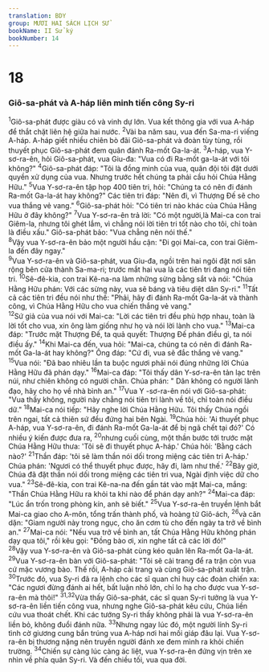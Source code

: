 ```yaml
---
translation: BDY
group: MƯƠI HAI SÁCH LỊCH SỬ
bookName: II Sử ký 
bookNumber: 14
---
```


<div class="title"><h1>18</h1><h3>Giô-sa-phát và A-háp liên minh tiến công Sy-ri</h3></div>
<span class="verse 2su_18_1"><sup>1</sup>Giô-sa-phát được giàu có và vinh dự lớn. Vua kết thông gia với vua A-háp để thắt chặt liên hệ giữa hai nước. </span>
<span class="verse 2su_18_2"><sup>2</sup>Vài ba năm sau, vua đến Sa-ma-ri viếng A-háp. A-háp giết nhiều chiên bò đãi Giô-sa-phát và đoàn tùy tùng, rồi thuyết phục Giô-sa-phát đem quân đánh Ra-mốt Ga-la-át. </span>
<span class="verse 2su_18_3"><sup>3</sup>A-háp, vua Y-sơ-ra-ên, hỏi Giô-sa-phát, vua Giu-đa: &#34;Vua có đi Ra-mốt ga-la-át với tôi không?&#34; </span>
<span class="verse 2su_18_4"><sup>4</sup>Giô-sa-phát đáp: &#34;Tôi là đồng minh của vua, quân đội tôi đặt dưới quyền xử dụng của vua. Nhưng trước hết chúng ta phải cầu hỏi Chúa Hằng Hữu.&#34; </span>
<span class="verse 2su_18_5"><sup>5</sup>Vua Y-sơ-ra-ên tập họp 400 tiên tri, hỏi: &#34;Chúng ta có nên đi đánh Ra-mốt Ga-la-át hay không?&#34; Các tiên tri đáp: &#34;Nên đi, vì Thượng Đế sẽ cho vua thắng vẻ vang.&#34; </span>
<span class="verse 2su_18_6"><sup>6</sup>Giô-sa-phát hỏi: &#34;Có tiên tri nào khác của Chúa Hằng Hữu ở đây không?&#34; </span>
<span class="verse 2su_18_7"><sup>7</sup>Vua Y-sơ-ra-ên trả lời: &#34;Có một người,là Mai-ca con trai Giêm-la, nhưng tôi ghét lắm, vì chẳng nói lời tiên tri tốt nào cho tôi, chỉ toàn là điều xấu.&#34; Giô-sa-phát bảo: &#34;Vua chẳng nên nói thế.&#34;<br/></span>
<span class="verse 2su_18_8"><sup>8</sup>Vậy vua Y-sơ-ra-ên bảo một người hầu cận: &#34;Đi gọi Mai-ca, con trai Giêm-la đến đây ngay.&#34;<br/></span>
<span class="verse 2su_18_9"><sup>9</sup>Vua Y-sơ-ra-ên và Giô-sa-phát, vua Giu-đa, ngồi trên hai ngôi đặt nơi sân rộng bên cửa thành Sa-ma-ri; trước mắt hai vua là các tiên tri đang nói tiên tri. </span>
<span class="verse 2su_18_10"><sup>10</sup>Sê-đê-kia, con trai Kê-na-na làm những sừng bằng sắt và nói: &#34;Chúa Hằng Hữu phán: Với các sừng này, vua sẽ báng và tiêu diệt dân Sy-ri.&#34; </span>
<span class="verse 2su_18_11"><sup>11</sup>Tất cả các tiên tri đều nói như thế: &#34;Phải, hãy đi đánh Ra-mốt Ga-la-át và thành công, vì Chúa Hằng Hữu cho vua chiến thắng vẻ vang.&#34;<br/></span>
<span class="verse 2su_18_12"><sup>12</sup>Sứ giả của vua nói với Mai-ca: &#34;Lời các tiên tri đều phù hợp nhau, toàn là lời tốt cho vua, xin ông làm giống như họ và nói lời lành cho vua.&#34; </span>
<span class="verse 2su_18_13"><sup>13</sup>Mai-ca đáp: &#34;Trước mặt Thượng Đế, ta quả quyết: Thượng Đế phán điều gì, ta nói điều ấy.&#34; </span>
<span class="verse 2su_18_14"><sup>14</sup>Khi Mai-ca đến, vua hỏi: &#34;Mai-ca, chúng ta có nên đi đánh Ra-mốt Ga-la-át hay không?&#34; Ông đáp: &#34;Cứ đi, vua sẽ đắc thắng vẻ vang.&#34; </span>
<span class="verse 2su_18_15"><sup>15</sup>Vua nói: &#34;Đã bao nhiêu lần ta buộc ngươi phải nói đúng những lời Chúa Hằng Hữu đã phán dạy.&#34; </span>
<span class="verse 2su_18_16"><sup>16</sup>Mai-ca đáp: &#34;Tôi thấy dân Y-sơ-ra-ên tản lạc trên núi, như chiên không có người chăn. Chúa phán: &#34; Dân không có người lãnh đạo, hãy cho họ về nhà bình an.&#34; </span>
<span class="verse 2su_18_17"><sup>17</sup>Vua Y -sơ-ra-ên nói với Giô-sa-phát: &#34;Vua thấy không, người này chẳng nói tiên tri lành về tôi, chỉ toàn nói điều dữ.&#34; </span>
<span class="verse 2su_18_18"><sup>18</sup>Mai-ca nói tiếp: &#34;Hãy nghe lời Chúa Hằng Hữu. Tôi thấy Chúa ngồi trên ngai, tất cả thiên sứ đều đứng hai bên Ngài. </span>
<span class="verse 2su_18_19"><sup>19</sup>Chúa hỏi: &#39;Ai thuyết phục A-háp, vua Y-sơ-ra-ên, đi đánh Ra-mốt Ga-la-át để bị ngã chết tại đó?&#39; Có nhiều ý kiến được đưa ra, </span>
<span class="verse 2su_18_20"><sup>20</sup>nhưng cuối cùng, một thần bước tới trước mặt Chúa Hằng Hữu thưa: &#39;Tôi sẽ đi thuyết phục A-háp.&#39; Chúa hỏi: &#39;Bằng cách nào?&#39; </span>
<span class="verse 2su_18_21"><sup>21</sup>Thần đáp: &#39;tôi sẽ làm thần nói dối trong miệng các tiên tri A-háp.&#39; Chúa phán: &#39;Ngươi có thể thuyết phục được, hãy đi, làm như thế.&#39; </span>
<span class="verse 2su_18_22"><sup>22</sup>Bây giờ, Chúa đã đặt thần nói dối trong miệng các tiên tri vua, Ngài định việc dữ cho vua.&#34; </span>
<span class="verse 2su_18_23"><sup>23</sup>Sê-đê-kia, con trai Kê-na-na đến gần tát vào mặt Mai-ca, mắng: &#34;Thần Chúa Hằng Hữu ra khỏi ta khi nào để phán dạy anh?&#34; </span>
<span class="verse 2su_18_24"><sup>24</sup>Mai-ca đáp: &#34;Lúc ẩn trốn trong phòng kín, anh sẽ biết.&#34; </span>
<span class="verse 2su_18_25"><sup>25</sup>Vua Y-sơ-ra-ên truyền lệnh bắt Mai-ca giao cho A-môn, tổng trấn thành phố, và hoàng tử Giô-ách, </span>
<span class="verse 2su_18_26"><sup>26</sup>và căn dặn: &#34;Giam người này trong ngục, cho ăn cơm tù cho đến ngày ta trở về bình an.&#34; </span>
<span class="verse 2su_18_27"><sup>27</sup>Mai-ca nói: &#34;Nếu vua trở về bình an, tất Chúa Hằng Hữu không phán dạy qua tôi,&#34; rồi kêu gọi: &#34;Đồng bào ơi, xin nghe tất cả các lời đó!&#34;<br/></span>
<span class="verse 2su_18_28"><sup>28</sup>Vậy vua Y-sơ-ra-ên và Giô-sa-phát cùng kéo quân lên Ra-mốt Ga-la-át. </span>
<span class="verse 2su_18_29"><sup>29</sup>Vua Y-sơ-ra-ên bàn với Giô-sa-phát: &#34;Tôi sẽ cải trang để ra trận còn vua cứ mặc vương bào. Thế rồi, A-háp cải trang và cùng Giô-sa-phát xuất trận. </span>
<span class="verse 2su_18_30"><sup>30</sup>Trước đó, vua Sy-ri đã ra lệnh cho các sĩ quan chỉ huy các đoàn chiến xa: &#34;Các ngươi đừng đánh ai hết, bất luận nhỏ lớn, chỉ lo hạ cho được vua Y-sơ-ra-ên mà thôi!&#34; </span>
<span class="verse 2su_18_31 2su_18_32"><sup>31,32</sup>Vừa thấy Giô-sa-phát, các sĩ quan Sy-ri tưởng là vua Y-sơ-ra-ên liền tiến công vua, nhưng nghe Giô-sa-phát kêu cứu, Chúa liền cứu vua thoát chết. Khi các tướng Sy-ri thấy không phải là vua Y-sơ-ra-ên liền bỏ, không đuổi đánh nữa. </span>
<span class="verse 2su_18_33"><sup>33</sup>Nhưng ngay lúc đó, một người lính Sy-ri tình cờ giương cung bắn trúng vua A-háp nơi hai mối giáp đâu lại. Vua Y-sơ-ra-ên bị thương nặng nên truyền người đánh xe đem mình ra khỏi chiến trường. </span>
<span class="verse 2su_18_34"><sup>34</sup>Chiến sự càng lúc càng ác liệt, vua Y-sơ-ra-ên đứng vịn trên xe nhìn về phía quân Sy-ri. Và đến chiều tối, vua qua đời.</span>

